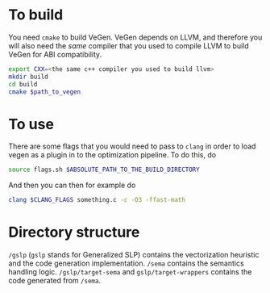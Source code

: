 # To build
You need `cmake` to build VeGen. VeGen depends on LLVM, and therefore you will
also need the *same* compiler that you used to compile LLVM to build VeGen for ABI compatibility.
```bash
export CXX=<the same c++ compiler you used to build llvm>
mkdir build
cd build
cmake $path_to_vegen
```

# To use
There are some flags that you would need to pass to `clang` in order to load vegen
as a plugin in to the optimization pipeline. To do this, do
```bash
source flags.sh $ABSOLUTE_PATH_TO_THE_BUILD_DIRECTORY
```
And then you can then for example do
```bash
clang $CLANG_FLAGS something.c -c -O3 -ffast-math
```

# Directory structure
`/gslp` (`gslp` stands for Generalized SLP) 
  contains the vectorization heuristic and the code generation implementation.
`/sema` contains the semantics handling logic.
`/gslp/target-sema` and `gslp/target-wrappers` contains the code generated from `/sema`.
